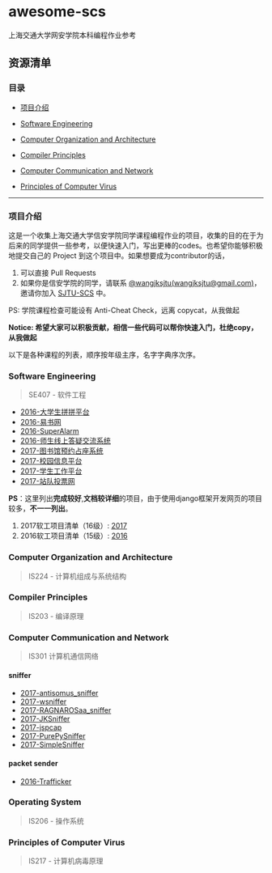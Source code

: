 # awesome-scs
上海交通大学网安学院本科编程作业参考


## 资源清单

### 目录

* [项目介绍](#项目介绍)

* [Software Engineering](#software-engineering)
* [Computer Organization and Architecture](#computer-organization-and-architecture)
* [Compiler Principles](#compiler-principles)
* [Computer Communication and Network](#computer-communication-and-network)
* [Principles of Computer Virus](#principles-of-computer-virus)
___

### 项目介绍

这是一个收集上海交通大学信安学院同学课程编程作业的项目，收集的目的在于为后来的同学提供一些参考，以便快速入门，写出更棒的codes。也希望你能够积极地提交自己的 Project 到这个项目中。如果想要成为contributor的话，

1. 可以直接 Pull Requests
2. 如果你是信安学院的同学，请联系 [@wangjksjtu(wangjksjtu@gmail.com)](https://github.com/wangjksjtu)，邀请你加入 [SJTU-SCS](https://github.com/SJTU-SCS) 中。

PS: 学院课程检查可能设有 Anti-Cheat Check，远离 copycat，从我做起

**Notice: 希望大家可以积极贡献，相信一些代码可以帮你快速入门，杜绝copy，从我做起**

以下是各种课程的列表，顺序按年级主序，名字字典序次序。

### Software Engineering
> SE407 - 软件工程

* [2016-大学生拼拼平台](https://github.com/jeklen/PingPing)
* [2016-易书网](https://github.com/shenqili/Yishuwang)
* [2016-SuperAlarm](https://github.com/wangjksjtu/SuperAlarm)
* [2016-师生线上答疑交流系统](https://github.com/RAGNAROSaa/Q-A-online)
* [2017-图书馆预约占座系统](https://github.com/SE407-2017/FinalProject-library-seats-reservation)
* [2017-校园信息平台](https://github.com/SE407-2017/campus-information-platform/)
* [2017-学生工作平台](https://github.com/SE407-2017/StudentJobManagement)
* [2017-站队投票网](https://github.com/SE407-2017/Taking-Sides)

__PS__：这里列出**完成较好**,**文档较详细**的项目，由于使用django框架开发网页的项目较多，__不一一列出__。

1. 2017软工项目清单（16级）: [2017](https://github.com/SE407-2017)
2. 2016软工项目清单（15级）: [2016](https://github.com/mayinghua/SJTU_SoftwareEngineering/issues/36)

### Computer Organization and Architecture
> IS224 - 计算机组成与系统结构

### Compiler Principles
> IS203 - 编译原理

### Computer Communication and Network
> IS301 计算机通信网络

#### sniffer

* [2017-antisomus_sniffer](https://github.com/AntiSomnus/sniffer)
* [2017-wsniffer](https://github.com/waderwu/wsniffer)
* [2017-RAGNAROSaa_sniffer](https://github.com/RAGNAROSaa/Sniffer)
* [2017-JKSniffer](https://github.com/wangjksjtu/JKSniffer)
* [2017-jspcap](https://github.com/JarryShaw/jspcap)
* [2017-PurePySniffer](https://github.com/phyank/PurePySniffer)
* [2017-SimpleSniffer](https://github.com/zqzqz/SimpleSniffer)

#### packet sender
* [2016-Trafficker](https://github.com/LyleMi/Trafficker)

### Operating System
> IS206 - 操作系统

### Principles of Computer Virus
> IS217 - 计算机病毒原理
